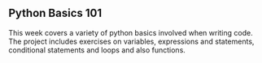 ## Python Basics 101

This week covers a variety of python basics involved when writing code. The project includes exercises on variables, expressions and statements, conditional statements and loops and also functions.
